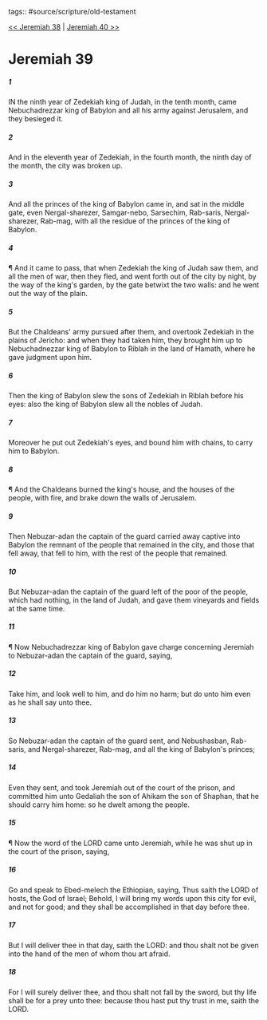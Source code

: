 tags:: #source/scripture/old-testament

[<< Jeremiah 38](/old-testament/24_Jeremiah/Jeremiah_38.md) | [Jeremiah 40 >>](/old-testament/24_Jeremiah/Jeremiah_40.md)

# Jeremiah 39

##### 1

IN the ninth year of Zedekiah king of Judah, in the tenth month, came Nebuchadrezzar king of Babylon and all his army against Jerusalem, and they besieged it.

##### 2

And in the eleventh year of Zedekiah, in the fourth month, the ninth day of the month, the city was broken up.

##### 3

And all the princes of the king of Babylon came in, and sat in the middle gate, even Nergal-sharezer, Samgar-nebo, Sarsechim, Rab-saris, Nergal-sharezer, Rab-mag, with all the residue of the princes of the king of Babylon.

##### 4

¶ And it came to pass, that when Zedekiah the king of Judah saw them, and all the men of war, then they fled, and went forth out of the city by night, by the way of the king's garden, by the gate betwixt the two walls: and he went out the way of the plain.

##### 5

But the Chaldeans' army pursued after them, and overtook Zedekiah in the plains of Jericho: and when they had taken him, they brought him up to Nebuchadnezzar king of Babylon to Riblah in the land of Hamath, where he gave judgment upon him.

##### 6

Then the king of Babylon slew the sons of Zedekiah in Riblah before his eyes: also the king of Babylon slew all the nobles of Judah.

##### 7

Moreover he put out Zedekiah's eyes, and bound him with chains, to carry him to Babylon.

##### 8

¶ And the Chaldeans burned the king's house, and the houses of the people, with fire, and brake down the walls of Jerusalem.

##### 9

Then Nebuzar-adan the captain of the guard carried away captive into Babylon the remnant of the people that remained in the city, and those that fell away, that fell to him, with the rest of the people that remained.

##### 10

But Nebuzar-adan the captain of the guard left of the poor of the people, which had nothing, in the land of Judah, and gave them vineyards and fields at the same time.

##### 11

¶ Now Nebuchadrezzar king of Babylon gave charge concerning Jeremiah to Nebuzar-adan the captain of the guard, saying,

##### 12

Take him, and look well to him, and do him no harm; but do unto him even as he shall say unto thee.

##### 13

So Nebuzar-adan the captain of the guard sent, and Nebushasban, Rab-saris, and Nergal-sharezer, Rab-mag, and all the king of Babylon's princes;

##### 14

Even they sent, and took Jeremiah out of the court of the prison, and committed him unto Gedaliah the son of Ahikam the son of Shaphan, that he should carry him home: so he dwelt among the people.

##### 15

¶ Now the word of the LORD came unto Jeremiah, while he was shut up in the court of the prison, saying,

##### 16

Go and speak to Ebed-melech the Ethiopian, saying, Thus saith the LORD of hosts, the God of Israel; Behold, I will bring my words upon this city for evil, and not for good; and they shall be accomplished in that day before thee.

##### 17

But I will deliver thee in that day, saith the LORD: and thou shalt not be given into the hand of the men of whom thou art afraid.

##### 18

For I will surely deliver thee, and thou shalt not fall by the sword, but thy life shall be for a prey unto thee: because thou hast put thy trust in me, saith the LORD.
